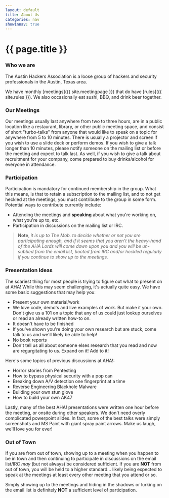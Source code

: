 ```yaml
---
layout: default
title: About Us
categories: nav
showinnav: true
---
```


# {{ page.title }}

### Who we are
The Austin Hackers Association is a loose group of hackers and
security professionals in the Austin, Texas area.

We have monthly [meetings]({{ site.meetingpage }}) that do have [rules]({{ site.rules }}). We also occasionally eat sushi, BBQ, and drink beer together.

### Our Meetings
Our meetings usually last anywhere from two to three hours, are in a
public location like a restaurant, library, or other public meeting
space, and consist of short "turbo-talks" from anyone that would like
to speak on a topic for anywhere from 5 to 10 minutes. There is
usually a projector and screen if you wish to use a slide deck or
perform demos. If you wish to give a talk longer than 10 minutes,
please notify someone on the mailing list or before the meeting and
expect to talk last. As well, if you wish to give a talk about
recruitment for your company, come prepared to buy drinks/alcohol for
everyone in attendance.

### Participation
Participation is mandatory for continued membership in the group. What
this means, is that to retain a subscription to the mailing list, and
to not get heckled at the meetings, you must contribute to the group
in some form. Potential ways to contribute currently include:

* Attending the meetings and **speaking** about what you're working on, what you're up to, etc.
* Participation in discussions on the mailing list or IRC.

> **Note**, *it is up to The Mob. to decide whether or not you are
participating enough, and if it seems that you aren't the heavy-hand of
the AHA Lords will come down upon you and you will be un-subbed from the
email list, booted from IRC and/or heckled regularly if you continue to
show up to the meetings.*

### Presentation Ideas
The scariest thing for most people is trying to figure out what to
present on at AHA! While this may seem challenging, it's actually quite
easy. We have some basic suggestions that may help you:

* Present your own material/work
 * We love code, demo's and live examples of work. But make it your own.
   Don't give us a 101 on a topic that any of us could just lookup
ourselves or read an already written how-to on.
* It doesn't have to be finished
 * If you've shown you're doing your own research but are stuck, come
   talk to us and we'll likely be able to help!
* No book reports
 * Don't tell us all about someone elses research that you read and now
   are regurgitating to us. Expand on it! Add to it!

Here's some topics of previous discussions at AHA!:

* Horror stories from Pentesting
* How to bypass physical security with a pop can
* Breaking down A/V detection one fingerprint at a time
* Reverse Engineering Blackhole Malware
* Building your own stun glove
* How to build your own AK47

Lastly, many of the best AHA! presentations were written one hour before
the meeting, or onsite during other speakers. We don't need overly
complicated powerpoint slides. In fact, some of the best talks were
simply screenshots and MS Paint with giant spray paint arrows. Make us laugh,
we'll love you for ever!

### Out of Town
If you are from out of town, showing up to a meeting when you happen
to be in town and then continuing to participate in discussions on the
email list/IRC *may* (but not always) be considered sufficient. If you are
**NOT** from out of town, you will be held to a higher standard... likely being
expected to speak at the meetings at least every other meeting that you attend
or so.

Simply showing up to the meetings and hiding in the shadows or lurking
on the email list is definitely **NOT** a sufficient level of
participation.

